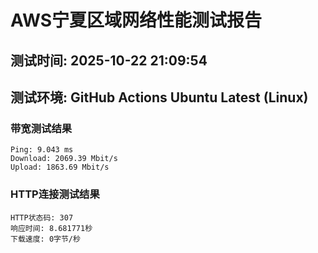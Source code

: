 # AWS宁夏区域网络性能测试报告
## 测试时间: 2025-10-22 21:09:54
## 测试环境: GitHub Actions Ubuntu Latest (Linux)

### 带宽测试结果
```
Ping: 9.043 ms
Download: 2069.39 Mbit/s
Upload: 1863.69 Mbit/s
```

### HTTP连接测试结果
```
HTTP状态码: 307
响应时间: 8.681771秒
下载速度: 0字节/秒
```

